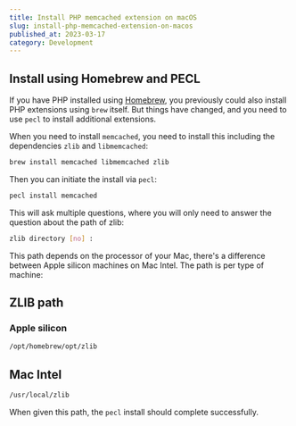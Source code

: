 ```yaml
---
title: Install PHP memcached extension on macOS
slug: install-php-memcached-extension-on-macos
published_at: 2023-03-17
category: Development
---
```


## Install using Homebrew and PECL

If you have PHP installed using [Homebrew](https://brew.sh), you previously could also install PHP extensions using `brew` itself. But things have changed, and you need to use `pecl` to install additional extensions.

When you need to install `memcached`, you need to install this including the dependencies `zlib` and `libmemcached`:

```bash
brew install memcached libmemcached zlib
```

Then you can initiate the install via `pecl`:

```bash
pecl install memcached
```

This will ask multiple questions, where you will only need to answer the question about the path of zlib:

```bash
zlib directory [no] :
```

This path depends on the processor of your Mac, there's a difference between Apple silicon machines on Mac Intel. The path is per type of machine:

## ZLIB path

### Apple silicon

```bash
/opt/homebrew/opt/zlib
```

## Mac Intel

```bash
/usr/local/zlib
```

When given this path, the `pecl` install should complete successfully.
